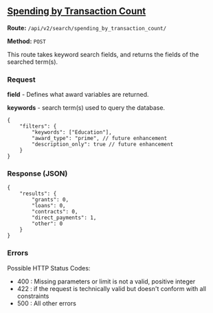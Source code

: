 ## [Spending by Transaction Count](#transaction-count)
**Route:** `/api/v2/search/spending_by_transaction_count/`

**Method:** `POST`

This route takes keyword search fields, and returns the fields of the searched term(s).

### Request
**field** - Defines what award variables are returned.

**keywords** - search term(s) used to query the database.

```
{
    "filters": {
        "keywords": ["Education"],
        "award_type": "prime", // future enhancement
        "description_only": true // future enhancement
    }
}
```

### Response (JSON)

```
{
    "results": {
        "grants": 0,
        "loans": 0,
        "contracts": 0,
        "direct_payments": 1,
        "other": 0
    }
}
```

### Errors
Possible HTTP Status Codes:
* 400 : Missing parameters or limit is not a valid, positive integer
* 422 : if the request is technically valid but doesn't conform with all constraints
* 500 : All other errors
